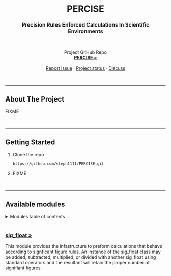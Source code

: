 <!-- PROJECT INTRO -->
<h1 align="center">PERCISE</h1>
<h3 align="center">Precision Rules Enforced Calculations In Scientific Environments</h3>

<br>
  <p align="center">
    Project GitHub Repo
    <br />
    <a href="https://github.com/steph1111/PERCISE"><strong>PERCISE »</strong></a>
    <br />
    <br />
    <a href="https://github.com/steph1111/PERCISE/issues">Report Issue</a>
    ·
    <a href="https://github.com/users/steph1111/projects/1">Project status</a>
    ·
    <a href="https://github.com/steph1111/PERCISE/discussions">Discuss</a>
  </p>
</div>

<br>

<!-- ABOUT THE PROJECT -->

---
## About The Project
FIXME

<br>

<!-- GETTING STARTED -->

---
## Getting Started

1. Clone the repo
   ```sh
   https://github.com/steph1111/PERCISE.git
   ```
2. FIXME 

<br>

<!-- USAGE -->

---
## Available modules
<!-- TABLE OF CONTENTS -->
<details>
  <summary>Modules table of contents</summary>
  <ol>
    <li><a href="#sig_float-">sig_float</a>
  </ol>
</details>
<br>



### [sig_float »](https://github.com/steph1111/PERCISE/tree/main/sig_float)

This module provides the infastructure to preform calculations that behave according to signficant figure rules. An instance of the sig_float class may be added, subtracted, multiplied, or divided with another sig_float using standard operators and the resultant will retain the proper number of signifiant figures.
